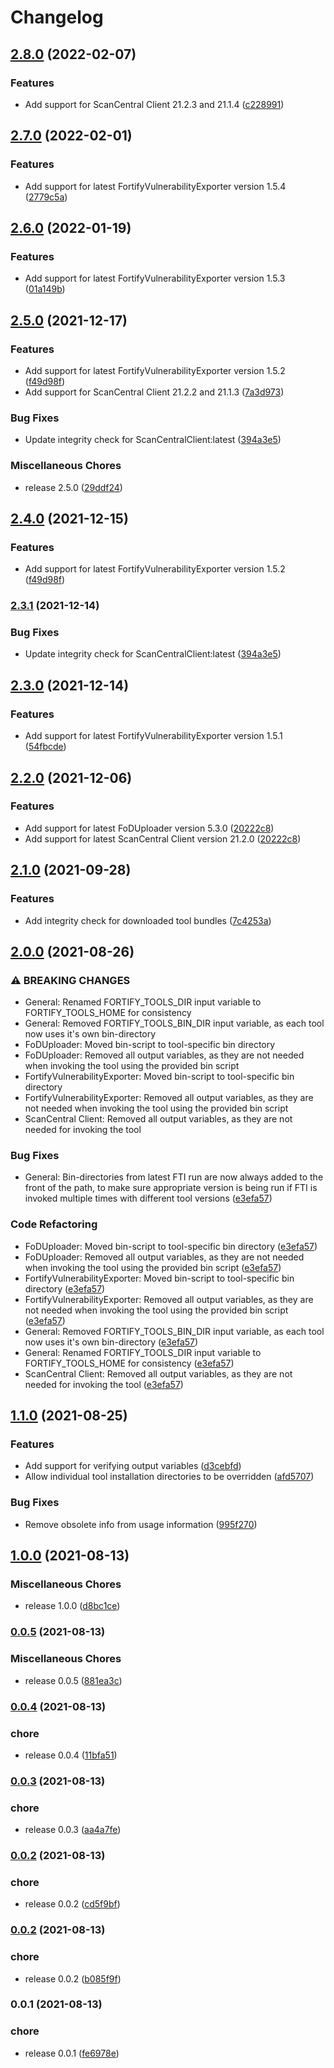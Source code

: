 # Changelog

## [2.8.0](https://www.github.com/fortify/FortifyToolsInstaller/compare/v2.7.0...v2.8.0) (2022-02-07)


### Features

* Add support for ScanCentral Client 21.2.3 and 21.1.4 ([c228991](https://www.github.com/fortify/FortifyToolsInstaller/commit/c2289917d34fd96294def83aca9e77730c9fc2fa))

## [2.7.0](https://www.github.com/fortify/FortifyToolsInstaller/compare/v2.6.0...v2.7.0) (2022-02-01)


### Features

* Add support for latest FortifyVulnerabilityExporter version 1.5.4 ([2779c5a](https://www.github.com/fortify/FortifyToolsInstaller/commit/2779c5a3e3b0d4fbe2ae1dc31638a93fed76c94a))

## [2.6.0](https://www.github.com/fortify/FortifyToolsInstaller/compare/v2.5.0...v2.6.0) (2022-01-19)


### Features

* Add support for latest FortifyVulnerabilityExporter version 1.5.3 ([01a149b](https://www.github.com/fortify/FortifyToolsInstaller/commit/01a149bdfd378ced17b1f6566d774e1d7d8784c1))

## [2.5.0](https://www.github.com/fortify/FortifyToolsInstaller/compare/v2.3.0...v2.5.0) (2021-12-17)


### Features

* Add support for latest FortifyVulnerabilityExporter version 1.5.2 ([f49d98f](https://www.github.com/fortify/FortifyToolsInstaller/commit/f49d98f789883e71fb6c44421aac0377f319bcc1))
* Add support for ScanCentral Client 21.2.2 and 21.1.3 ([7a3d973](https://www.github.com/fortify/FortifyToolsInstaller/commit/7a3d973b151f0fcdc403443a5e7bcf0b026bb7c5))


### Bug Fixes

* Update integrity check for ScanCentralClient:latest ([394a3e5](https://www.github.com/fortify/FortifyToolsInstaller/commit/394a3e5b3607610fd3aa9114f9801309b28aaefd))


### Miscellaneous Chores

* release 2.5.0 ([29ddf24](https://www.github.com/fortify/FortifyToolsInstaller/commit/29ddf245c7b1938643da19fefabd55eb69c6230a))

## [2.4.0](https://www.github.com/fortify/FortifyToolsInstaller/compare/v2.3.0...v2.4.0) (2021-12-15)


### Features

* Add support for latest FortifyVulnerabilityExporter version 1.5.2 ([f49d98f](https://www.github.com/fortify/FortifyToolsInstaller/commit/f49d98f789883e71fb6c44421aac0377f319bcc1))


### [2.3.1](https://www.github.com/fortify/FortifyToolsInstaller/compare/v2.3.0...v2.3.1) (2021-12-14)


### Bug Fixes

* Update integrity check for ScanCentralClient:latest ([394a3e5](https://www.github.com/fortify/FortifyToolsInstaller/commit/394a3e5b3607610fd3aa9114f9801309b28aaefd))

## [2.3.0](https://www.github.com/fortify/FortifyToolsInstaller/compare/v2.2.0...v2.3.0) (2021-12-14)


### Features

* Add support for latest FortifyVulnerabilityExporter version 1.5.1 ([54fbcde](https://www.github.com/fortify/FortifyToolsInstaller/commit/54fbcde2c8c008c7537acfc3891c47f0f833be47))

## [2.2.0](https://www.github.com/fortify/FortifyToolsInstaller/compare/v2.1.0...v2.2.0) (2021-12-06)


### Features

* Add support for latest FoDUploader version 5.3.0 ([20222c8](https://www.github.com/fortify/FortifyToolsInstaller/commit/20222c8231b4d31b590d01b03ed1ef9f5ce26366))
* Add support for latest ScanCentral Client version 21.2.0 ([20222c8](https://www.github.com/fortify/FortifyToolsInstaller/commit/20222c8231b4d31b590d01b03ed1ef9f5ce26366))

## [2.1.0](https://www.github.com/fortify/FortifyToolsInstaller/compare/v2.0.0...v2.1.0) (2021-09-28)


### Features

* Add integrity check for downloaded tool bundles ([7c4253a](https://www.github.com/fortify/FortifyToolsInstaller/commit/7c4253a2bd4014ee71bcfb7a2b345ad28416e963))

## [2.0.0](https://www.github.com/fortify/FortifyToolsInstaller/compare/v1.1.0...v2.0.0) (2021-08-26)


### ⚠ BREAKING CHANGES

* General: Renamed FORTIFY_TOOLS_DIR input variable to FORTIFY_TOOLS_HOME for consistency
* General: Removed FORTIFY_TOOLS_BIN_DIR input variable, as each tool now uses it's own bin-directory
* FoDUploader: Moved bin-script to tool-specific bin directory
* FoDUploader: Removed all output variables, as they are not needed when invoking the tool using the provided bin script
* FortifyVulnerabilityExporter: Moved bin-script to tool-specific bin directory
* FortifyVulnerabilityExporter: Removed all output variables, as they are not needed when invoking the tool using the provided bin script
* ScanCentral Client: Removed all output variables, as they are not needed for invoking the tool

### Bug Fixes

* General: Bin-directories from latest FTI run are now always added to the front of the path, to make sure appropriate version is being run if FTI is invoked multiple times with different tool versions ([e3efa57](https://www.github.com/fortify/FortifyToolsInstaller/commit/e3efa574f9bcc2ff69f21de7c2c598865f601a0e))


### Code Refactoring

* FoDUploader: Moved bin-script to tool-specific bin directory ([e3efa57](https://www.github.com/fortify/FortifyToolsInstaller/commit/e3efa574f9bcc2ff69f21de7c2c598865f601a0e))
* FoDUploader: Removed all output variables, as they are not needed when invoking the tool using the provided bin script ([e3efa57](https://www.github.com/fortify/FortifyToolsInstaller/commit/e3efa574f9bcc2ff69f21de7c2c598865f601a0e))
* FortifyVulnerabilityExporter: Moved bin-script to tool-specific bin directory ([e3efa57](https://www.github.com/fortify/FortifyToolsInstaller/commit/e3efa574f9bcc2ff69f21de7c2c598865f601a0e))
* FortifyVulnerabilityExporter: Removed all output variables, as they are not needed when invoking the tool using the provided bin script ([e3efa57](https://www.github.com/fortify/FortifyToolsInstaller/commit/e3efa574f9bcc2ff69f21de7c2c598865f601a0e))
* General: Removed FORTIFY_TOOLS_BIN_DIR input variable, as each tool now uses it's own bin-directory ([e3efa57](https://www.github.com/fortify/FortifyToolsInstaller/commit/e3efa574f9bcc2ff69f21de7c2c598865f601a0e))
* General: Renamed FORTIFY_TOOLS_DIR input variable to FORTIFY_TOOLS_HOME for consistency ([e3efa57](https://www.github.com/fortify/FortifyToolsInstaller/commit/e3efa574f9bcc2ff69f21de7c2c598865f601a0e))
* ScanCentral Client: Removed all output variables, as they are not needed for invoking the tool ([e3efa57](https://www.github.com/fortify/FortifyToolsInstaller/commit/e3efa574f9bcc2ff69f21de7c2c598865f601a0e))

## [1.1.0](https://www.github.com/fortify/FortifyToolsInstaller/compare/v1.0.0...v1.1.0) (2021-08-25)


### Features

* Add support for verifying output variables ([d3cebfd](https://www.github.com/fortify/FortifyToolsInstaller/commit/d3cebfd87b441552fc519693b294ff9250ab6c9e))
* Allow individual tool installation directories to be overridden ([afd5707](https://www.github.com/fortify/FortifyToolsInstaller/commit/afd5707eff3ecbfb7a0d85f62c5c1ead83372f1e))


### Bug Fixes

* Remove obsolete info from usage information ([995f270](https://www.github.com/fortify/FortifyToolsInstaller/commit/995f27008c2149234ed1b56bab21c5ca1a598aff))

## [1.0.0](https://www.github.com/fortify/FortifyToolsInstaller/compare/v0.0.5...v1.0.0) (2021-08-13)


### Miscellaneous Chores

* release 1.0.0 ([d8bc1ce](https://www.github.com/fortify/FortifyToolsInstaller/commit/d8bc1ce11952b757163316698fc3da27e76cd7d8))

### [0.0.5](https://www.github.com/fortify/FortifyToolsInstaller/compare/v0.0.4...v0.0.5) (2021-08-13)


### Miscellaneous Chores

* release 0.0.5 ([881ea3c](https://www.github.com/fortify/FortifyToolsInstaller/commit/881ea3c02be252fb19884d0ddd0433194b99ae32))

### [0.0.4](https://www.github.com/fortify/FortifyToolsInstaller/compare/v0.0.3...v0.0.4) (2021-08-13)


### chore

* release 0.0.4 ([11bfa51](https://www.github.com/fortify/FortifyToolsInstaller/commit/11bfa517335d87772982330e8f5c18a5d1ee1980))

### [0.0.3](https://www.github.com/fortify/FortifyToolsInstaller/compare/v0.0.2...v0.0.3) (2021-08-13)


### chore

* release 0.0.3 ([aa4a7fe](https://www.github.com/fortify/FortifyToolsInstaller/commit/aa4a7fef5fa35257fea139f1f9c67e730c38bedb))

### [0.0.2](https://www.github.com/fortify/FortifyToolsInstaller/compare/v0.0.2...v0.0.2) (2021-08-13)


### chore

* release 0.0.2 ([cd5f9bf](https://www.github.com/fortify/FortifyToolsInstaller/commit/cd5f9bf627a8759a0b3ea3f4df373a734c15f8ca))

### [0.0.2](https://www.github.com/fortify/FortifyToolsInstaller/compare/v0.0.1...v0.0.2) (2021-08-13)


### chore

* release 0.0.2 ([b085f9f](https://www.github.com/fortify/FortifyToolsInstaller/commit/b085f9f2cb1701c454a0da84aecab6e2df01b782))

### 0.0.1 (2021-08-13)


### chore

* release 0.0.1 ([fe6978e](https://www.github.com/fortify/FortifyToolsInstaller/commit/fe6978e1a7015a718fa108789cf04018101a6e94))
